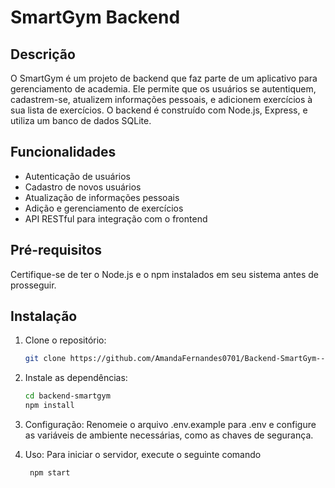 # SmartGym Backend

## Descrição

O SmartGym é um projeto de backend que faz parte de um aplicativo para gerenciamento de academia. Ele permite que os usuários se autentiquem, cadastrem-se, atualizem informações pessoais, e adicionem exercícios à sua lista de exercícios. O backend é construído com Node.js, Express, e utiliza um banco de dados SQLite.

## Funcionalidades

- Autenticação de usuários
- Cadastro de novos usuários
- Atualização de informações pessoais
- Adição e gerenciamento de exercícios
- API RESTful para integração com o frontend

## Pré-requisitos

Certifique-se de ter o Node.js e o npm instalados em seu sistema antes de prosseguir.

## Instalação

1. Clone o repositório:
   ```bash
   git clone https://github.com/AmandaFernandes0701/Backend-SmartGym---Projeto-Trainee.git
   
2. Instale as dependências:
      ```bash
      cd backend-smartgym
      npm install

3. Configuração: Renomeie o arquivo .env.example para .env e configure as variáveis de ambiente necessárias, como as chaves de segurança.
   
5. Uso: Para iniciar o servidor, execute o seguinte comando
   ```bash
    npm start

